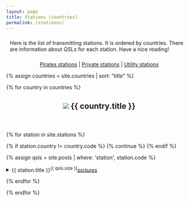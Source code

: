 ```yaml
---
layout: page
title: Stations (countries)
permalink: /stationsc/
---
```


<div class="rounded-box">
<p style="padding: 10px 10px 10px 10px;">Here is
the list of transmitting stations.
It is ordered by countries.
There are information about QSLs for each station.
Have a nice reading!
</p>
</div>

<p style="text-align:center"><a href="/pirates/">Pirates stations</a> | <a href="/private/">Private stations</a> | <a href="/utility">Utility stations</a></p>

{% assign countries = site.countries | sort: "title" %}

{% for country in countries %}

<div class="rounded-box">
<header><h2><img class="flag" src="{{ country.flag }}"/>
{{ country.title }}</h2></header>

{% for station in site.stations %}

{% if station.country != country.code %}
    {% continue %}
{% endif %}

{% assign qsls = site.posts | where: 'station', station.code %}

<p><details>
<summary>{{ station.title }}<sup>{{ qsls.size }}</sup><a href="{{ station.url }}"><em>pictures</em></a></summary>

<ul>

{% for qsl in qsls %}
    <li><a href="{{ qsl.url }}">{{ qsl.title }}</a> &bullet; {{ qsl.frequency }} &bullet; {{ qsl.reception_date }} {{ qsl.reception_time }}</li>    
{% endfor %}
</ul>

</details></p>

{% endfor %} <!-- station -->
</div>


{% endfor %} <!-- country -->

